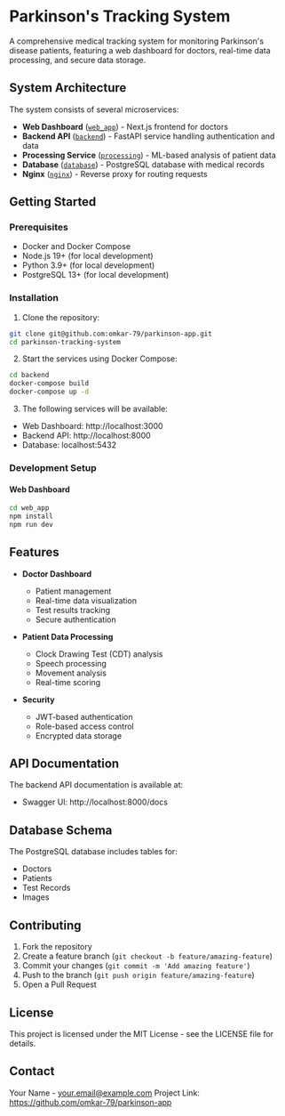 # Parkinson's Tracking System

A comprehensive medical tracking system for monitoring Parkinson's disease patients, featuring a web dashboard for doctors, real-time data processing, and secure data storage.

## System Architecture

The system consists of several microservices:

- **Web Dashboard** ([`web_app`](web_app/)) - Next.js frontend for doctors
- **Backend API** ([`backend`](backend/)) - FastAPI service handling authentication and data
- **Processing Service** ([`processing`](processing/)) - ML-based analysis of patient data
- **Database** ([`database`](database/)) - PostgreSQL database with medical records
- **Nginx** ([`nginx`](nginx/)) - Reverse proxy for routing requests

## Getting Started

### Prerequisites

- Docker and Docker Compose
- Node.js 19+ (for local development)
- Python 3.9+ (for local development)
- PostgreSQL 13+ (for local development)

### Installation

1. Clone the repository:
```sh
git clone git@github.com:omkar-79/parkinson-app.git
cd parkinson-tracking-system
```

2. Start the services using Docker Compose:
```sh
cd backend
docker-compose build
docker-compose up -d
```

3. The following services will be available:
- Web Dashboard: http://localhost:3000
- Backend API: http://localhost:8000
- Database: localhost:5432

### Development Setup

#### Web Dashboard

```sh
cd web_app
npm install
npm run dev
```



## Features

- **Doctor Dashboard**
  - Patient management
  - Real-time data visualization
  - Test results tracking
  - Secure authentication

- **Patient Data Processing**
  - Clock Drawing Test (CDT) analysis
  - Speech processing
  - Movement analysis
  - Real-time scoring

- **Security**
  - JWT-based authentication
  - Role-based access control 
  - Encrypted data storage

## API Documentation

The backend API documentation is available at:
- Swagger UI: http://localhost:8000/docs

## Database Schema

The PostgreSQL database includes tables for:
- Doctors
- Patients
- Test Records
- Images

## Contributing

1. Fork the repository
2. Create a feature branch (`git checkout -b feature/amazing-feature`)
3. Commit your changes (`git commit -m 'Add amazing feature'`)
4. Push to the branch (`git push origin feature/amazing-feature`)
5. Open a Pull Request

## License

This project is licensed under the MIT License - see the LICENSE file for details.

## Contact

Your Name - your.email@example.com
Project Link: https://github.com/omkar-79/parkinson-app
